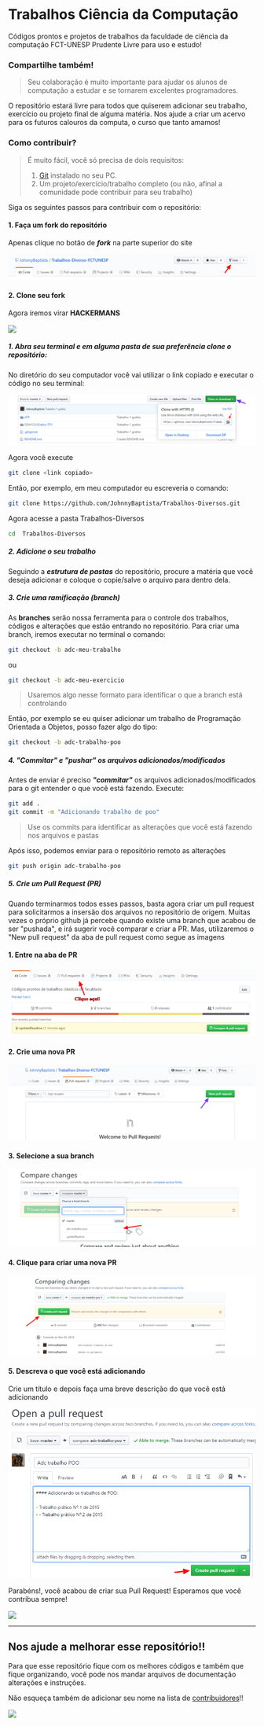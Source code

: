 # Trabalhos Ciência da Computação 
Códigos prontos e projetos de trabalhos da faculdade de ciência da computação FCT-UNESP Prudente
Livre para uso e estudo!

### Compartilhe também!
> Seu colaboração é muito importante para ajudar os alunos de computação a estudar e se tornarem excelentes programadores.

O repositório estará livre para todos que quiserem adicionar seu trabalho, exercício ou projeto final de alguma matéria.
Nos ajude a criar um acervo para os futuros calouros da computa, o curso que tanto amamos!

### Como contribuir?

> É muito fácil, você só precisa de dois requisitos:
>
> 1. [Git](https://git-scm.com/downloads) instalado no seu PC.
> 2. Um projeto/exercício/trabalho completo (ou não, afinal a comunidade pode contribuir para seu trabalho)

Siga os seguintes passos para contribuir com o repositório:

#### 1. Faça um fork do repositório

Apenas clique no botão de _**fork**_ na parte superior do site 

![Fork do Repositório](/public/imgs/fork.png "Forkando um repositório")

#### 2. Clone seu fork

Agora iremos virar **HACKERMANS** 

<img align="center" src="https://media.giphy.com/media/RyXVu4ZW454IM/giphy.gif">

##### 1. Abra seu terminal e em alguma pasta de sua preferência clone o repositório:

No diretório do seu computador você vai utilizar o link copiado e executar o código no seu terminal:

![Clone do Repositório](/public/imgs/clone.png "Clonando um repositório")

Agora você execute

```bash
git clone <link copiado>
```

Então, por exemplo, em meu computador eu escreveria o comando:

```bash
git clone https://github.com/JohnnyBaptista/Trabalhos-Diversos.git
```

Agora acesse a pasta Trabalhos-Diversos

```bash
cd  Trabalhos-Diversos
```

##### 2. Adicione o seu trabalho

Seguindo a ***estrutura de pastas*** do repositório, procure a matéria que você deseja adicionar e coloque o copie/salve o arquivo para dentro dela.

##### 3. Crie uma ramificação (branch)

As **branches** serão nossa ferramenta para o controle dos trabalhos, códigos e alterações que estão entrando no repositório.
Para criar uma branch, iremos executar no terminal o comando:

```bash
git checkout -b adc-meu-trabalho
``` 
ou 
```bash
git checkout -b adc-meu-exercicio 
``` 
> Usaremos algo nesse formato para identificar o que a branch está controlando

Então, por exemplo se eu quiser adicionar um trabalho de Programação Orientada a Objetos, posso fazer algo do tipo:

```bash
git checkout -b adc-trabalho-poo
```

##### 4. "Commitar" e "pushar" os arquivos adicionados/modificados

Antes de enviar é preciso ***"commitar"*** os arquivos adicionados/modificados para o git entender o que você está fazendo.
Execute:

```bash
git add . 
git commit -m "Adicionando trabalho de poo"
```

> Use os commits para identificar as alterações que você está fazendo nos arquivos e pastas

Após isso, podemos enviar para o repositório remoto as alterações

```bash
git push origin adc-trabalho-poo
```

##### 5. Crie um Pull Request (PR)

Quando terminarmos todos esses passos, basta agora criar um pull request para solicitarmos a insersão dos arquivos no repositório de origem. Muitas vezes o próprio github já percebe quando existe uma branch que acabou de ser "pushada", e irá sugerir você comparar e criar a PR. Mas, utilizaremos o "New pull request" da aba de pull request como segue as imagens

#### 1. Entre na aba de PR

![Aba de Pull Requests](/public/imgs/PR1.png "Aba de PR")

#### 2. Crie uma nova PR

![Criando uma PR](/public/imgs/PR2.png "Criando uma PR")

#### 3. Selecione a sua branch

![Selecionando uma Branch](/public/imgs/PR3.png "Selecionando uma Branch")

#### 4. Clique para criar uma nova PR

![Criando a PR](/public/imgs/PR4.png "Criando a PR")

#### 5. Descreva o que você está adicionando

Crie um título e depois faça uma breve descrição do que você está adicionando

![Descrevendo a PR](/public/imgs/PR5.png "Descrevendo a PR")

Parabéns!, você acabou de criar sua Pull Request! Esperamos que você contribua sempre!

<img align="center" src="https://media.giphy.com/media/ely3apij36BJhoZ234/giphy.gif">

___

## Nos ajude a melhorar esse repositório!!

Para que esse repositório fique com os melhores códigos e também que fique organizando, você pode nos mandar arquivos de documentação alterações e instruções. 

Não esqueça também de adicionar seu nome na lista de [contribuidores](https://github.com/JohnnyBaptista/Trabalhos-Diversos/tree/master/public/docs/COMPUTEIROS.MD)!!

<img align="center" src="https://media.giphy.com/media/Z21HJj2kz9uBG/giphy.gif">
